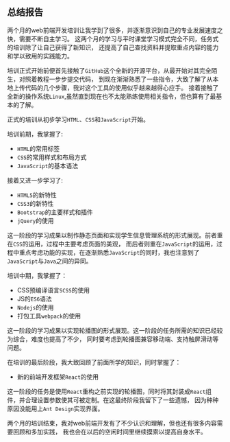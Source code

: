 ## 总结报告   

两个月的web前端开发培训让我学到了很多，并逐渐意识到自己的专业发展速度之快，需要不断自主学习。
这两个月的学习与平时课堂学习模式完全不同，任务式的培训除了让自己获得了新知识，
还提高了自己查找资料并提取重点内容的能力和学以致用的实践能力。   
    
培训正式开始前便首先接触了`GitHub`这个全新的开源平台，从最开始对其完全陌生，对照着教程一步步提交代码，
到现在渐渐熟悉了一些指令，大致了解了从本地上传代码的几个步骤，我对这个工具的使用似乎越来越得心应手。
接着接触了全新的操作系统`Linux`,虽然直到现在也不太能熟练使用相关指令，但也算有了最基本的了解。   
    
正式的培训从初步学习`HTML`、`CSS`和`JavaScript`开始。   
   
培训前期，我掌握了:   
* `HTML`的常用标签   
* `CSS`的常用样式和布局方式   
* `JavaScript`的基本语法   

接着又进一步学习了:   
* `HTML5`的新特性   
* `CSS3`的新特性   
* `Bootstrap`的主要样式和插件     
* `jQuery`的使用   
	
这一阶段的学习成果以制作静态页面和实现学生信息管理系统的形式展现。前者重在`CSS`的运用，过程中主要考虑页面的美观，
而后者则重在`JavaScript`的运用，过程中重点考虑功能的实现，在逐渐熟悉`JavaScript`的同时，我也注意到了`JavaScript`与`Java`之间的异同。    

培训中期，我掌握了：    
* CSS预编译语言`SCSS`的使用   
* JS的`ES6`语法   
* `Nodejs`的使用   
* 打包工具`webpack`的使用   

这一阶段的学习成果以实现轮播图的形式展现。这一阶段的任务所需的知识已经较为综合，难度也提高了不少，
同时要考虑到轮播图兼容移动端、支持触屏滑动等问题。   

在培训的最后阶段，我大致回顾了前面所学的知识，同时掌握了：   
* 新的前端开发框架`React`的使用   

这一阶段的任务是使用`React`重构之前实现的轮播图，同时将其封装成`React`组件，并合理设置参数使其可被定制。在这最终阶段我留下了一些遗憾，
因为种种原因没能用上`Ant Design`实现界面。   
    
两个月的培训结束，我对web前端开发有了不少认识和理解，但也还有很多内容需要回顾和多加实践，
我也会在以后的空闲时间里继续摸索以提高自身水平。   


